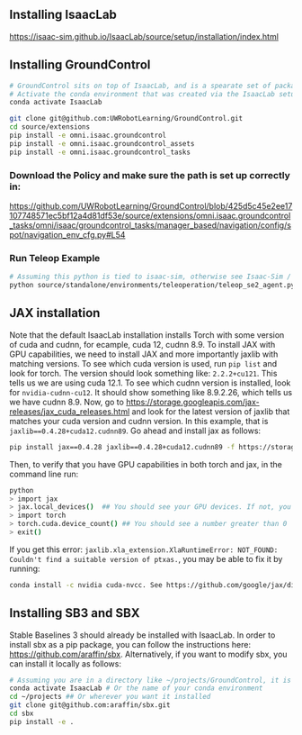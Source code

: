 ## Installing IsaacLab
https://isaac-sim.github.io/IsaacLab/source/setup/installation/index.html

## Installing GroundControl

```bash
# GroundControl sits on top of IsaacLab, and is a spearate set of packages.
# Activate the conda environment that was created via the IsaacLab setup.
conda activate IsaacLab

git clone git@github.com:UWRobotLearning/GroundControl.git
cd source/extensions
pip install -e omni.isaac.groundcontrol
pip install -e omni.isaac.groundcontrol_assets
pip install -e omni.isaac.groundcontrol_tasks
```

### Download the Policy and make sure the path is set up correctly in:
https://github.com/UWRobotLearning/GroundControl/blob/425d5c45e2ee17107748571ec5bf12a4d81df53e/source/extensions/omni.isaac.groundcontrol_tasks/omni/isaac/groundcontrol_tasks/manager_based/navigation/config/spot/navigation_env_cfg.py#L54


### Run Teleop Example
```bash
# Assuming this python is tied to isaac-sim, otherwise see Isaac-Sim / IsaacLab docs:
python source/standalone/environments/teleoperation/teleop_se2_agent.py --task Isaac-Navigation-Flat-Spot-Play-v0 --num_envs 1 --teleop_device keyboard
```

## JAX installation

Note that the default IsaacLab installation installs Torch with some version of cuda and cudnn, for ecample, cuda 12, cudnn 8.9. To install JAX with GPU capabilities, we need to install JAX and more importantly jaxlib with matching versions. To see which cuda version is used, run `pip list` and look for torch. The version should look something like: `2.2.2+cu121`. This tells us we are using cuda 12.1. To see which cudnn version is installed, look for `nvidia-cudnn-cu12`. It should show something like 8.9.2.26, which tells us we have cudnn 8.9. Now, go to https://storage.googleapis.com/jax-releases/jax_cuda_releases.html and look for the latest version of jaxlib that matches your cuda version and cudnn version. In this example, that is `jaxlib==0.4.28+cuda12.cudnn89`. Go ahead and install jax as follows:

```bash
pip install jax==0.4.28 jaxlib==0.4.28+cuda12.cudnn89 -f https://storage.googleapis.com/jax-releases/jax_cuda_releases.html
```

Then, to verify that you have GPU capabilities in both torch and jax, in the command line run:

```bash
python
> import jax
> jax.local_devices()  ## You should see your GPU devices. If not, you haven’t installed the right version
> import torch
> torch.cuda.device_count() ## You should see a number greater than 0
> exit()
```

If you get this error: `jaxlib.xla_extension.XlaRuntimeError: NOT_FOUND: Couldn't find a suitable version of ptxas.`, you may be able to fix it by running: 

```bash
conda install -c nvidia cuda-nvcc. See https://github.com/google/jax/discussions/6843.
```

## Installing SB3 and SBX

Stable Baselines 3 should already be installed with IsaacLab. In order to install sbx as a pip package, you can follow the instructions here: https://github.com/araffin/sbx. Alternatively, if you want to modify sbx, you can install it locally as follows:

```bash
# Assuming you are in a directory like ~/projects/GroundControl, it is advisable to install sbx in ~/projects for cleaner version control.
conda activate IsaacLab # Or the name of your conda environment
cd ~/projects ## Or wherever you want it installed
git clone git@github.com:araffin/sbx.git
cd sbx
pip install -e .
```

